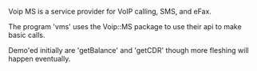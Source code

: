 Voip <dot> MS is a service provider for VoIP calling, SMS, and eFax.

The program 'vms' uses the Voip::MS package to use their api to make
basic calls.

Demo'ed initially are 'getBalance' and 'getCDR' though more fleshing will
happen eventually.
